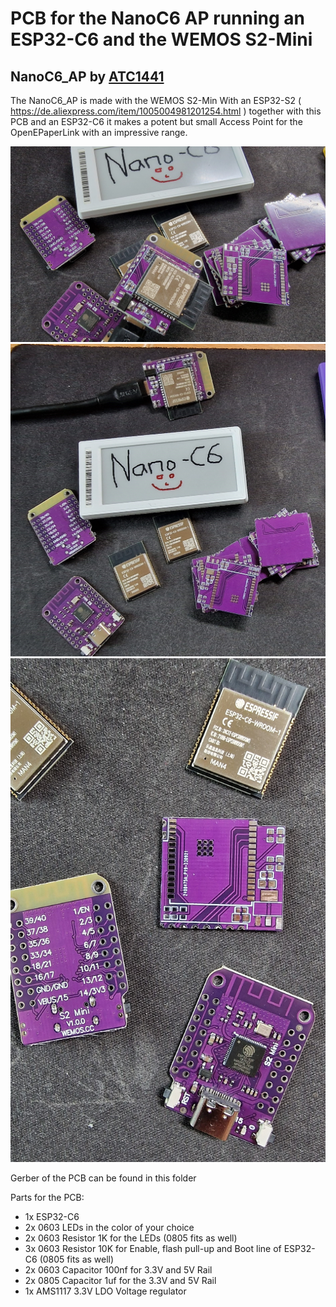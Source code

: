 # PCB for the NanoC6 AP running an ESP32-C6 and the WEMOS S2-Mini

## NanoC6_AP by [ATC1441](https://github.com/atc1441)

The NanoC6_AP is made with the WEMOS S2-Min With an ESP32-S2 ( https://de.aliexpress.com/item/1005004981201254.html )
together with this PCB and an ESP32-C6 it makes a potent but small Access Point for the OpenEPaperLink with an impressive range.

<img width="600" alt="Complete_NanoC6_AP" src="Complete_NanoC6_AP.jpg">

<img width="600" alt="NanoC6_AP_overview" src="NanoC6_AP_overview.jpg">

<img width="600" alt="PCB_NanoC6_AP" src="PCB_NanoC6_AP.jpg">


Gerber of the PCB can be found in this folder

Parts for the PCB:
- 1x ESP32-C6
- 2x 0603 LEDs in the color of your choice
- 2x 0603 Resistor 1K for the LEDs (0805 fits as well)
- 3x 0603 Resistor 10K for Enable, flash pull-up and Boot line of ESP32-C6 (0805 fits as well)
- 2x 0603 Capacitor 100nf for 3.3V and 5V Rail
- 2x 0805 Capacitor 1uf for the 3.3V and 5V Rail
- 1x AMS1117 3.3V LDO Voltage regulator